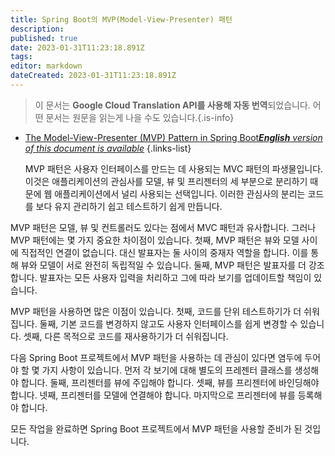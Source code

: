 ```yaml
---
title: Spring Boot의 MVP(Model-View-Presenter) 패턴
description: 
published: true
date: 2023-01-31T11:23:18.891Z
tags: 
editor: markdown
dateCreated: 2023-01-31T11:23:18.891Z
---
```


> 이 문서는 **Google Cloud Translation API를 사용해 자동 번역**되었습니다.
어떤 문서는 원문을 읽는게 나을 수도 있습니다.{.is-info}

- [The Model-View-Presenter (MVP) Pattern in Spring Boot***English** version of this document is available*](/en/Knowledge-base/Spring-Boot/the-model-view-presenter-mvp-pattern-in-spring-boot)
{.links-list}


  MVP 패턴은 사용자 인터페이스를 만드는 데 사용되는 MVC 패턴의 파생물입니다. 이것은 애플리케이션의 관심사를 모델, 뷰 및 프리젠터의 세 부분으로 분리하기 때문에 웹 애플리케이션에서 널리 사용되는 선택입니다. 이러한 관심사의 분리는 코드를 보다 유지 관리하기 쉽고 테스트하기 쉽게 만듭니다.

MVP 패턴은 모델, 뷰 및 컨트롤러도 있다는 점에서 MVC 패턴과 유사합니다. 그러나 MVP 패턴에는 몇 가지 중요한 차이점이 있습니다. 첫째, MVP 패턴은 뷰와 모델 사이에 직접적인 연결이 없습니다. 대신 발표자는 둘 사이의 중재자 역할을 합니다. 이를 통해 뷰와 모델이 서로 완전히 독립적일 수 있습니다. 둘째, MVP 패턴은 발표자를 더 강조합니다. 발표자는 모든 사용자 입력을 처리하고 그에 따라 보기를 업데이트할 책임이 있습니다.

MVP 패턴을 사용하면 많은 이점이 있습니다. 첫째, 코드를 단위 테스트하기가 더 쉬워집니다. 둘째, 기본 코드를 변경하지 않고도 사용자 인터페이스를 쉽게 변경할 수 있습니다. 셋째, 다른 목적으로 코드를 재사용하기가 더 쉬워집니다.

다음 Spring Boot 프로젝트에서 MVP 패턴을 사용하는 데 관심이 있다면 염두에 두어야 할 몇 가지 사항이 있습니다. 먼저 각 보기에 대해 별도의 프레젠터 클래스를 생성해야 합니다. 둘째, 프리젠터를 뷰에 주입해야 합니다. 셋째, 뷰를 프리젠터에 바인딩해야 합니다. 넷째, 프리젠터를 모델에 연결해야 합니다. 마지막으로 프리젠터에 뷰를 등록해야 합니다.

모든 작업을 완료하면 Spring Boot 프로젝트에서 MVP 패턴을 사용할 준비가 된 것입니다.